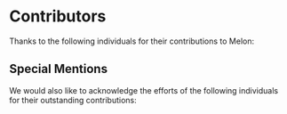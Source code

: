 # Contributors

Thanks to the following individuals for their contributions to Melon:



## Special Mentions

We would also like to acknowledge the efforts of the following individuals for their outstanding contributions:

